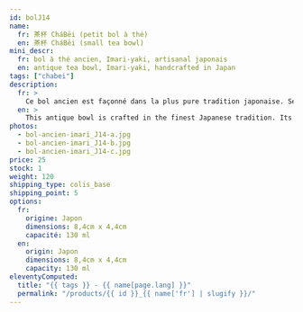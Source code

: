 ```yaml
---
id: bolJ14
name:
  fr: 茶杯 CháBēi (petit bol à thé)
  en: 茶杯 CháBēi (small tea bowl)
mini_descr:
  fr: bol à thé ancien, Imari-yaki, artisanal japonais
  en: antique tea bowl, Imari-yaki, handcrafted in Japan
tags: ["chabei"]
description:
  fr: >
    Ce bol ancien est façonné dans la plus pure tradition japonaise. Ses motifs raffinés, délicats et souvent asymétriques, inspirés de fleurs et de la nature,<!--more--> reflètent l’élégance intemporelle du style Imari-yaki. Un objet simple et authentique, idéal pour savourer un moment de thé empreint de sérénité.
  en: >
    This antique bowl is crafted in the finest Japanese tradition. Its refined, delicate, and often asymmetrical patterns, inspired by flowers and nature,<!--more--> embody the timeless elegance of the Imari-yaki style. A simple and authentic piece, perfect for enjoying a serene tea moment.
photos:
  - bol-ancien-imari_J14-a.jpg
  - bol-ancien-imari_J14-b.jpg
  - bol-ancien-imari_J14-c.jpg
price: 25
stock: 1
weight: 120
shipping_type: colis_base
shipping_point: 5
options:
  fr:
    origine: Japon
    dimensions: 8,4cm x 4,4cm
    capacité: 130 ml
  en:
    origin: Japon
    dimensions: 8,4cm x 4,4cm
    capacity: 130 ml
eleventyComputed:
  title: "{{ tags }} - {{ name[page.lang] }}"
  permalink: "/products/{{ id }}_{{ name['fr'] | slugify }}/"
---
```

